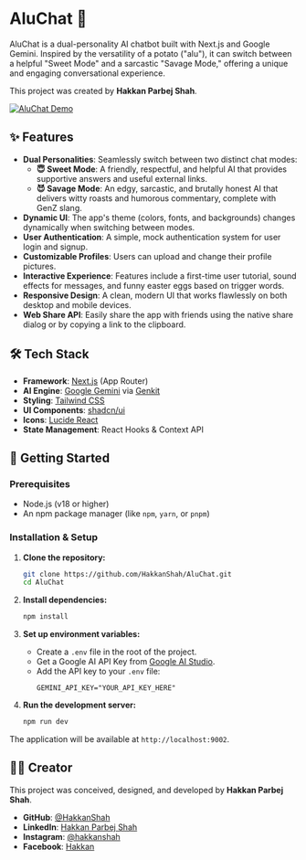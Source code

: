 
# AluChat 🥔

AluChat is a dual-personality AI chatbot built with Next.js and Google Gemini. Inspired by the versatility of a potato ("alu"), it can switch between a helpful "Sweet Mode" and a sarcastic "Savage Mode," offering a unique and engaging conversational experience.

This project was created by **Hakkan Parbej Shah**.

[![AluChat Demo](/public/images/aluchat_banner.png)]()

## ✨ Features

- **Dual Personalities**: Seamlessly switch between two distinct chat modes:
  - **😇 Sweet Mode**: A friendly, respectful, and helpful AI that provides supportive answers and useful external links.
  - **😈 Savage Mode**: An edgy, sarcastic, and brutally honest AI that delivers witty roasts and humorous commentary, complete with GenZ slang.
- **Dynamic UI**: The app's theme (colors, fonts, and backgrounds) changes dynamically when switching between modes.
- **User Authentication**: A simple, mock authentication system for user login and signup.
- **Customizable Profiles**: Users can upload and change their profile pictures.
- **Interactive Experience**: Features include a first-time user tutorial, sound effects for messages, and funny easter eggs based on trigger words.
- **Responsive Design**: A clean, modern UI that works flawlessly on both desktop and mobile devices.
- **Web Share API**: Easily share the app with friends using the native share dialog or by copying a link to the clipboard.

## 🛠️ Tech Stack

- **Framework**: [Next.js](https://nextjs.org/) (App Router)
- **AI Engine**: [Google Gemini](https://deepmind.google/technologies/gemini/) via [Genkit](https://firebase.google.com/docs/genkit)
- **Styling**: [Tailwind CSS](https://tailwindcss.com/)
- **UI Components**: [shadcn/ui](https://ui.shadcn.com/)
- **Icons**: [Lucide React](https://lucide.dev/guide/packages/lucide-react)
- **State Management**: React Hooks & Context API

## 🚀 Getting Started

### Prerequisites

- Node.js (v18 or higher)
- An npm package manager (like `npm`, `yarn`, or `pnpm`)

### Installation & Setup

1.  **Clone the repository:**
    ```bash
    git clone https://github.com/HakkanShah/AluChat.git
    cd AluChat
    ```

2.  **Install dependencies:**
    ```bash
    npm install
    ```

3.  **Set up environment variables:**
    - Create a `.env` file in the root of the project.
    - Get a Google AI API Key from [Google AI Studio](https://aistudio.google.com/app/apikey).
    - Add the API key to your `.env` file:
      ```
      GEMINI_API_KEY="YOUR_API_KEY_HERE"
      ```

4.  **Run the development server:**
    ```bash
    npm run dev
    ```

The application will be available at `http://localhost:9002`.

## 🧑‍💻 Creator

This project was conceived, designed, and developed by **Hakkan Parbej Shah**.

- **GitHub**: [@HakkanShah](https://github.com/HakkanShah)
- **LinkedIn**: [Hakkan Parbej Shah](https://www.linkedin.com/in/hakkan)
- **Instagram**: [@hakkanshah](https://www.instagram.com/hakkanshah)
- **Facebook**: [Hakkan](https://www.facebook.com/i.hakkan)
